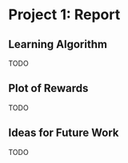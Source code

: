 # Project 1: Report

## Learning Algorithm
TODO

## Plot of Rewards
TODO

## Ideas for Future Work
TODO
